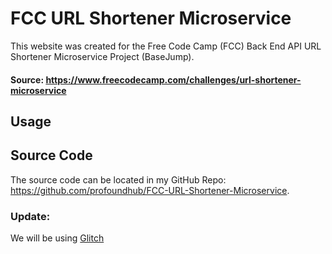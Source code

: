 # FCC URL Shortener Microservice

This website was created for the Free Code Camp (FCC) Back End API URL Shortener Microservice Project (BaseJump).

#### Source: https://www.freecodecamp.com/challenges/url-shortener-microservice

## Usage


## Source Code
The source code can be located in my GitHub Repo: https://github.com/profoundhub/FCC-URL-Shortener-Microservice.

### Update: 

We will be using [Glitch](https://glitch.com)